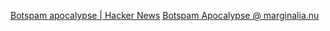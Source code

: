 
[Botspam apocalypse | Hacker News](https://news.ycombinator.com/item?id=32339314)
[Botspam Apocalypse @ marginalia.nu](https://www.marginalia.nu/log/61-botspam-apocalypse/)
